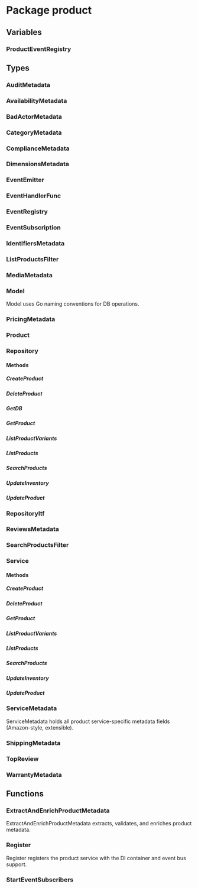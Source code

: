 # Package product

## Variables

### ProductEventRegistry

## Types

### AuditMetadata

### AvailabilityMetadata

### BadActorMetadata

### CategoryMetadata

### ComplianceMetadata

### DimensionsMetadata

### EventEmitter

### EventHandlerFunc

### EventRegistry

### EventSubscription

### IdentifiersMetadata

### ListProductsFilter

### MediaMetadata

### Model

Model uses Go naming conventions for DB operations.

### PricingMetadata

### Product

### Repository

#### Methods

##### CreateProduct

##### DeleteProduct

##### GetDB

##### GetProduct

##### ListProductVariants

##### ListProducts

##### SearchProducts

##### UpdateInventory

##### UpdateProduct

### RepositoryItf

### ReviewsMetadata

### SearchProductsFilter

### Service

#### Methods

##### CreateProduct

##### DeleteProduct

##### GetProduct

##### ListProductVariants

##### ListProducts

##### SearchProducts

##### UpdateInventory

##### UpdateProduct

### ServiceMetadata

ServiceMetadata holds all product service-specific metadata fields (Amazon-style, extensible).

### ShippingMetadata

### TopReview

### WarrantyMetadata

## Functions

### ExtractAndEnrichProductMetadata

ExtractAndEnrichProductMetadata extracts, validates, and enriches product metadata.

### Register

Register registers the product service with the DI container and event bus support.

### StartEventSubscribers
